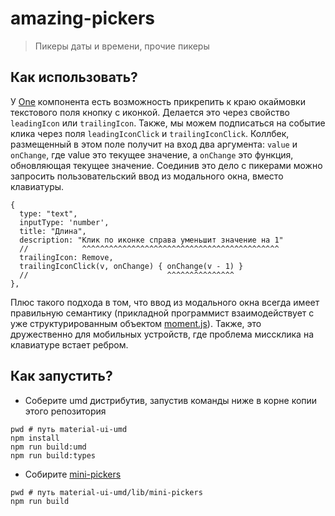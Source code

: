# amazing-pickers

> Пикеры даты и времени, прочие пикеры

## Как использовать?

У [One](../../lib/jsonschema-form) компонента есть возможность прикрепить к краю окаймовки текстового поля кнопку с иконкой. Делается это через свойство `leadingIcon` или `trailingIcon`. Также, мы можем подписаться на событие клика через поля `leadingIconClick` и `trailingIconClick`. Коллбек, размещенный в этом поле получит на вход два аргумента: `value` и `onChange`, где value это текущее значение, а `onChange` это функция, обновляющая текущее значение. Соединив это дело с пикерами можно запросить пользовательский ввод из модального окна, вместо клавиатуры.

```
{
  type: "text",
  inputType: 'number',
  title: "Длина",
  description: "Клик по иконке справа уменьшит значение на 1"
  //            ^^^^^^^^^^^^^^^^^^^^^^^^^^^^^^^^^^^^^^^^^^^^
  trailingIcon: Remove,
  trailingIconClick(v, onChange) { onChange(v - 1) }
  //                               ^^^^^^^^^^^^^^^
},
```

Плюс такого подхода в том, что ввод из модального окна всегда имеет правильную семантику (прикладной программист взаимодействует с уже структурированным объектом [moment.js](https://momentjs.com/)). Также, это дружественно для мобильных устройств, где проблема миссклика на клавиатуре встает ребром.

## Как запустить?

 - Соберите umd дистрибутив, запустив команды ниже в корне копии этого репозитория

```
pwd # путь material-ui-umd
npm install
npm run build:umd
npm run build:types
```

 - Собирите [mini-pickers](../../lib/mini-pickers)

```
pwd # путь material-ui-umd/lib/mini-pickers
npm run build
```
